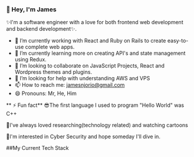### 👋 Hey, I'm James

✨I'm a software engineer with a love for both frontend web development and backend development✨.

- 🔭 I’m currently working with React and Ruby on Rails to create easy-to-use complete web apps.
- 🌱 I’m currently learning more on creating API's and state management using Redux.
- 👯 I’m looking to collaborate on JavaScript Projects, React and Wordpress themes and plugins.
- 🤔 I’m looking for help with understanding AWS and VPS
- 📫 How to reach me: jamesnjorio@gmail.com
- 😄 Pronouns: Mr, He, Him

** ⚡ Fun fact**
😎The first language I used to program "Hello World" was C++

🔁I've always loved researching(technology related) and watching cartoons

🥇I'm interested in Cyber Security and hope someday I'll dive in.

##My Current Tech Stack

